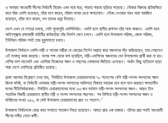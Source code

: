 এ অবস্থায় আওয়ামী লীগের নির্বাচনী বিরোধ এখন ঘরে ঘরে, পাড়ায় পাড়ায় ছড়িয়ে পড়েছে। নৌকার বিরুদ্ধে প্রতিদ্বন্দ্বিতা করে যাঁরা এমপি হয়েছেন, তাঁরা মনে করেন, তাঁরাম দলের চেয়ে ক্ষমতাবান। নৌকা নেওয়ার পরও যারা পরাজিত হয়েছেন, তাঁরা মনে করেন, দল তাদের ধাপ্পা দিয়েছে।

দেশে এখন যে গণতন্ত্র চলছে, সেটা পুরোপুরি এমপিনির্ভর। এমপি হলে স্থানীয় প্রশাসন তাঁর সঙ্গে থাকবে। এমপি হলে আইনশৃঙ্খলা রক্ষাকারী বাহিনীর কর্মকর্তারা তাঁর নির্দেশ মেনে চলবে। এমপি হলে উপজেলা পরিষদ, জেলা পরিষদ, ইউনিয়ন পরিষদ সবই তার হুকুমমতো চলবে।

উপজেলা নির্বাচনে এমপি-মন্ত্রী ও সাবেক মন্ত্রীরা যে কেন্দ্রের নির্দেশ অগ্রাহ্য করে স্বজনদের দাঁড় করিয়েছেন, তার পেছনেও এই মনস্তত্ত্ব কাজ করেছে। দলের পক্ষ থেকে বলা হয়েছিল, মন্ত্রী-এমপিদের স্বজনদের যেন উপজেলায় প্রার্থী করা না হয়। বেশির ভাগ মানেননি এবং এমপিরা নিজেদের স্বজন ও পছন্দের লোকদের জিতিয়ে এনেছেন। অর্থাৎ কিছু ব্যতিক্রম ছাড়া সারা দেশে এমপিতন্ত্র প্রতিষ্ঠিত হয়েছে।

প্রথম আলোর বিশ্লেষণে দেখা যায়, ‘নির্বাচিত উপজেলা চেয়ারম্যানদের ৭০ শতাংশের বেশি মন্ত্রী-সংসদ সদস্যদের স্বজন কিংবা ঘনিষ্ঠ, যা নির্বাচনী এলাকায় মন্ত্রী-সংসদ সদস্যদের আধিপত্য বিস্তারে সহায়ক হবে বলে মনে করছেন ক্ষমতাসীন দলের নীতিনির্ধারকেরা। নির্বাচিত চেয়ারম্যানদের মধ্যে ৩৩ জন বর্তমান মন্ত্রী-সংসদ সদস্যদের স্বজন। আরও তিন শতাধিক বিজয়ী চেয়ারম্যান স্থানীয় মন্ত্রী ও সংসদ সদস্যদের পছন্দের। সব মিলিয়ে মন্ত্রী-সংসদ সদস্যদের স্বজন ও ঘনিষ্ঠদের সংখ্যা ৩৫০, যা মোট উপজেলা চেয়ারম্যানের প্রায় ৭৭ শতাংশ।’

উপজেলা নির্বাচনকে কেন্দ্র করে সংঘাতে সাতজন নিহত হয়েছেন। আহত প্রায় এক হাজার। তাঁদের প্রায় সবাই আওয়ামী লীগের দলীয় নেতা-কর্মী।
